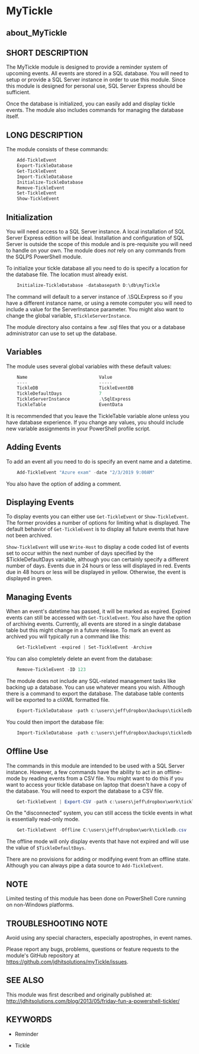 ﻿# MyTickle

## about_MyTickle

## SHORT DESCRIPTION

The MyTickle module is designed to provide a reminder system of upcoming events.
All events are stored in a SQL database. You will need to setup or provide a
SQL Server instance in order to use this module. Since this module is designed
for personal use, SQL Server Express should be sufficient.

Once the database is initialized, you can easily add and display tickle events.
The module also includes commands for managing the database itself.

## LONG DESCRIPTION

The module consists of these commands:

```powershell
    Add-TickleEvent
    Export-TickleDatabase
    Get-TickleEvent
    Import-TickleDatabase
    Initialize-TickleDatabase
    Remove-TickleEvent
    Set-TickleEvent
    Show-TickleEvent
```

## Initialization

You will need access to a SQL Server instance. A local installation of SQL
Server Express edition will be ideal. Installation and configuration of SQL
Server is outside the scope of this module and is pre-requisite you will need
to handle on your own. The module does *not* rely on any commands from the
SQLPS PowerShell module.

To initialize your tickle database all you need to do is specify a location
for the database file. The location must already exist.

```powershell
    Initialize-TickleDatabase -databasepath D:\db\myTickle
```

The command will default to a server instance of .\SQLExpress so if you have a
different instance name, or using a remote computer you will need to include a
value for the ServerInstance parameter. You might also want to change the global
variable, `$TickleServerInstance`.

The module directory also contains a few .sql files that you or a database
administrator can use to set up the database.

## Variables

The module uses several global variables with these default values:

```powershell
    Name                           Value
    ----                           -----
    TickleDB                       TickleEventDB
    TickleDefaultDays              7
    TickleServerInstance           .\SqlExpress
    TickleTable                    EventData
```

It is recommended that you leave the TickleTable variable alone unless you have
database experience. If you change any values, you should include new variable
assignments in your PowerShell profile script.

## Adding Events

To add an event all you need to do is specify an event name and a datetime.

```powershell
    Add-TickleEvent "Azure exam" -date "2/3/2019 9:00AM"
```

You also have the option of adding a comment.

## Displaying Events

To display events you can either use `Get-TickleEvent` or `Show-TickleEvent`.
The former provides a number of options for limiting what is displayed. The
default behavior of `Get-TickleEvent` is to display all future events that
have not been archived.

`Show-TickleEvent` will use `Write-Host` to display a code coded list of events
set to occur within the next number of days specified by the $TickleDefaultDays
variable, although you can certainly specify a different number of days. Events
due in 24 hours or less will displayed in red. Events due in 48 hours or less
will be displayed in yellow. Otherwise, the event is displayed in green.

## Managing Events

When an event's datetime has passed, it will be marked as expired. Expired
events can still be accessed with `Get-TickleEvent`. You also have the option
of archiving events. Currently, all events are stored in a single database
table but this might change in a future release. To mark an event as archived
you will typically run a command like this:

```powershell
    Get-TickleEvent -expired | Set-TickleEvent -Archive
```

You can also completely delete an event from the database:

```powershell
    Remove-TickleEvent -ID 123
```

The module does not include any SQL-related management tasks like backing up a
database. You can use whatever means you wish. Although there is a command to
export the database. The database table contents will be exported to a cliXML
formatted file.

```powershell
    Export-TickleDatabase -path c:\users\jeff\dropbox\backups\tickledb.xml
```

You could then import the database file:

```powershell
    Import-TickleDatabase -path c:\users\jeff\dropbox\backups\tickledb.xml
```

## Offline Use

The commands in this module are intended to be used with a SQL Server instance.
However, a few commands have the ability to act in an offline-mode by reading
events from a CSV file. You might want to do this if you want to access your
tickle database on laptop that doesn't have a copy of the database. You will
need to export the database to a CSV file.

```powershell
    Get-TickleEvent | Export-CSV -path c:\users\jeff\dropbox\work\tickledb.csv
```

On the "disconnected" system, you can still access the tickle events in what
is essentially read-only mode.

```powershell
    Get-TickleEvent -Offline C:\users\jeff\dropbox\work\tickledb.csv
```

The offline mode will only display events that have not expired and will use
the value of `$TickleDefaultDays`.

There are no provisions for adding or modifying event from an offline state.
Although you can always pipe a data source to `Add-TickleEvent`.

## NOTE

Limited testing of this module has been done on PowerShell Core running on
non-Windows platforms.

## TROUBLESHOOTING NOTE

Avoid using any special characters, especially apostrophes, in event names.

Please report any bugs, problems, questions or feature requests to the module's
GitHub repository at https://github.com/jdhitsolutions/myTickle/issues.

## SEE ALSO

This module was first described and originally published at:
http://jdhitsolutions.com/blog/2013/05/friday-fun-a-powershell-tickler/

## KEYWORDS

- Reminder

- Tickle
